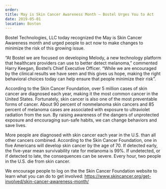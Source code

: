 ```yaml
---
order: 
title: May is Skin Cancer Awareness Month – Bostel Urges You to Act
date: 2019-05-01
location: Boston
---
```

Bostel Technologies, LLC today recognized the May is Skin Cancer Awareness month and urged people to act now to make changes to minimize the risk of this growing issue.

“At Bostel we are focused on developing Melody, a new technology platform that healthcare providers can use to better detect melanoma,” commented Harry Keegan, Bostel’s Chief Executive Officer. “While we are encouraged by the clinical results we have seen and this gives us hope, making the right behavioral choices today can help ensure that people minimize their risk”.

According to the Skin Cancer Foundation, over 5 million cases of skin cancer are diagnosed each year, making it the most common cancer in the United States. Fortunately, skin cancer is also one of the most preventable forms of cancer. About 90 percent of nonmelanoma skin cancers and 85 percent of melanoma cases are associated with exposure to ultraviolet radiation from the sun. By raising awareness of the dangers of unprotected exposure and encouraging sun-safe habits, we can change behaviors and save lives.

More people are diagnosed with skin cancer each year in the U.S. than all other cancers combined.  According to the Skin Cancer Foundation, one in five Americans will develop skin cancer by the age of 70.  If detected early, the five-year mean survivability rate for melanoma is 99%.  If undetected, or if detected to late, the consequences can be severe.  Every hour, two people in the U.S. die from skin cancer.

We encourage people to log on the the Skin Cancer Foundation website to learn what you can do to get involved: <a href="https://www.skincancer.org/get-involved/skin-cancer-awareness-month/">https://www.skincancer.org/get-involved/skin-cancer-awareness-month/</a>